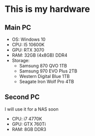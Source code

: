 # This is my hardware
## Main PC
- OS: Windows 10
- CPU: I5 10600K
- GPU: RTX 3070
- RAM: 32GB (4x8GB) DDR4
- Storage:
  - Samsung 870 QVO 1TB
  - Samsung 970 EVO Plus 2TB
  - Western Digital Blue 1TB
  - Seagate Iron Wolf Pro 4TB


## Second PC
I will use it for a NAS soon
- CPU: i7 4770K
- GPU: GTX 760Ti
- RAM: 8GB DDR3
